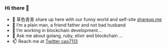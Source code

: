 ### Hi there 👋

* 🌱 草色青青 share up here with our funny world and self-site [shareup.me](https://shareup.me)
* 🤔 I’m a plain man, a friend father and not bad husband
* 🔭 I’m working in blockchain development...
* 💬 Ask me about golang, ruby, elixir and blockchain ...
* 📫 Reach me at [Twitter cao7113](https://twitter.com/cao7113)

<!--
**cao7113/cao7113** is a ✨ _special_ ✨ repository because its `README.md` (this file) appears on your GitHub profile.

Here are some ideas to get you started:

- 🔭 I’m currently working on ...
- 🌱 I’m currently learning ...
- 👯 I’m looking to collaborate on ...
- 🤔 I’m looking for help with ...
- 💬 Ask me about ...
- 📫 How to reach me: ...
- 😄 Pronouns: ...
- ⚡ Fun fact: ...
-->
